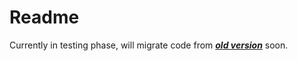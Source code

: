 # Readme

Currently in testing phase, will migrate code from _**[old version](https://github.com/German-kos/Communion-Api)**_ soon.
